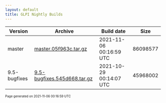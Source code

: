 ```yaml
---
layout: default
title: GLPI Nightly Builds
---
```


Version|Archive|Build date|Size
---|---|---|---
master|[master.05f963c.tar.gz](master.05f963c.tar.gz)|2021-11-06 00:16:59 UTC|86098577
9.5-bugfixes|[9.5-bugfixes.545d668.tar.gz](9.5-bugfixes.545d668.tar.gz)|2021-10-29 00:14:07 UTC|45968002

<font size="1">Page generated on 2021-11-06 00:16:59 UTC</font>
